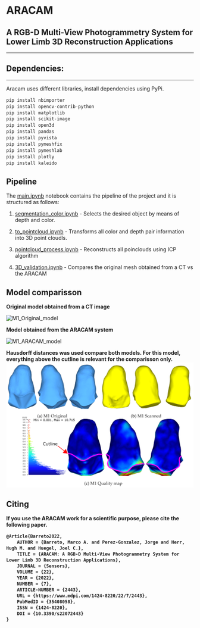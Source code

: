 # ARACAM

## A RGB-D Multi-View Photogrammetry System for Lower Limb 3D Reconstruction Applications
---
## Dependencies:
---
Aracam uses different libraries, install dependencies using PyPi. 

```python
pip install nbimporter
pip install opencv-contrib-python
pip install matplotlib
pip install scikit-image
pip install open3d
pip install pandas
pip install pyvista
pip install pymeshfix
pip install pymeshlab
pip install plotly
pip install kaleido
```

## Pipeline

The [main.ipynb](main.ipynb) notebook contains the pipeline of the project and it is structured as follows:

1. [segmentation_color.ipynb](segmentation_color.ipynb) - Selects the desired object by means of depth and color.

2. [to_pointcloud.ipynb](to_pointcloud.ipynb) - Transforms all color and depth pair information into 3D point cloudls.

3. [pointcloud_process.ipynb](pointcloud_process.ipynb) - Reconstructs all poinclouds using ICP algorithm

4. [3D_validation.ipynb](3D_validation.ipynb) - Compares the original mesh obtained from a CT vs the ARACAM


## Model comparisson

<b>Original model obtained from a CT image</b>

![M1_Original_model](model_demo/M1_Original_model.gif)

<b>Model obtained from the ARACAM system</b>

![M1_ARACAM_model](model_demo/M1_ARACAM_model.gif)

<b>Hausdorff distances was used compare both models. For this model, everything above the cutline is relevant for the comparisson only.<b>\
![hausdorff_model_comparisson](model_demo/hausdorff_model_comparisson.png)

## Citing 

If you use the ARACAM work for a scientific purpose, please cite the following paper.

```
@Article{Barreto2022,
	AUTHOR = {Barreto, Marco A. and Perez-Gonzalez, Jorge and Herr, Hugh M. and Huegel, Joel C.},
	TITLE = {ARACAM: A RGB-D Multi-View Photogrammetry System for Lower Limb 3D Reconstruction Applications},
	JOURNAL = {Sensors},
	VOLUME = {22},
	YEAR = {2022},
	NUMBER = {7},
	ARTICLE-NUMBER = {2443},
	URL = {https://www.mdpi.com/1424-8220/22/7/2443},
	PubMedID = {35408058},
	ISSN = {1424-8220},
	DOI = {10.3390/s22072443}
}
```
